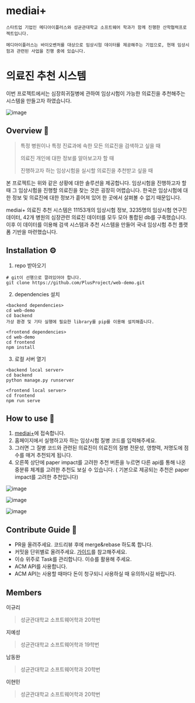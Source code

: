 # mediai+

```
스타트업 기업인 메디아이플러스와 성균관대학교 소프트웨어 학과가 함께 진행한 산학협력프로젝트입니다. 

메디아이플러스는 바이오벤처를 대상으로 임상시험 데이터를 제공해주는 기업으로, 현재 임상시험과 관련된 사업을 진행 중에 있습니다.
```

# 의료진 추천 시스템

이번 프로젝트에서는 심장희귀질병에 관하여 임상시험이 가능한 의료진을 추천해주는 시스템을 만들고자 하였습니다.


![image](https://user-images.githubusercontent.com/66810905/146679402-0e36c9cf-4541-47a3-924e-74508b100345.png)



## Overview 👋

>특정 병원이나 특정 진료과에 속한 모든 의료진을 검색하고 싶을 때
>
>의료진 개인에 대한 정보를 알아보고자 할 때
>
>진행하고자 하는 임상시험을 실시할 의료진을 추천받고 싶을 때 

본 프로젝트는 위와 같은 상황에 대한 솔루션을 제공합니다. 임상시험을 진행하고자 할 때 그 임상시험을 진행할 의료진을 찾는 것은 굉장히 어렵습니다. 한국은 임상시험에 대한 정보 및 의료진에 대한 정보가 흩어져 있어 한 곳에서 살펴볼 수 없기 때문입니다. 

mediai+ 의료진 추천 시스템은 11153개의 임상시험 정보, 3235명의 임상시험 연구진 데이터, 42개 병원의 심장관련 의료진 데이터를 모두 모아 통합된 db를 구축했습니다. 이후 이 데이터를 이용해 검색 시스템과 추천 시스템을 만들어 국내 임상시험 추천 플랫폼 기반을 마련했습니다.

## Installation ⚙

1. repo 받아오기
```
# git이 선행으로 깔려있어야 합니다.
git clone https://github.com/PlusProject/web-demo.git
```
2. dependencies 설치
```
<backend dependencies>
cd web-demo
cd backend
가상 환경 및 기타 실행에 필요한 library를 pip를 이용해 설치해줍니다.
```
```
<frontend dependencies>
cd web-demo
cd frontend
npm install
```

3. 로컬 서버 열기
```
<backend local server>
cd backend
python manage.py runserver

<frontend local server>
cd frontend
npm run serve

```

## How to use 🤔

1. [mediai+](http://3.35.243.113/)에 접속합니다.
2. 홈페이지에서 실행하고자 하는 임상시험 질병 코드를 입력해주세요.
3. 그러면 그 질병 코드와 관련된 의료진이 의료진의 질병 전문성, 영향력, 저명도에 점수를 매겨 추천되게 됩니다.
4. 오른쪽 상단에 paper impact를 고려한 추천 버튼을 누르면 다른 api를 통해 나온 중분류 체계를 고려한 추천도 보실 수 있습니다. ( 기본으로 제공되는 추천은 paper impact를 고려한 추천입니다)

![image](https://user-images.githubusercontent.com/66810905/146680544-fe95348f-93dc-4722-ac1a-c74f509fe699.png)


![image](https://user-images.githubusercontent.com/66810905/146680309-85e891cd-8ed7-48be-9db4-8d914daffd32.png)


![image](https://user-images.githubusercontent.com/66810905/146680379-69bca297-2679-42d8-b6b5-cdf53b4647b5.png)

  
## Contribute Guide 🚩

+ PR을 올려주세요. 코드리뷰 후에 merge&rebase 하도록 합니다.
+ 커밋을 단위별로 올려주세요. [가이드](https://tech.10000lab.xyz/git/git-commit-discipline.html)를 참고해주세요.
+ 이슈 위주로 Task를 관리합니다. 이슈를 활용해 주세요.
+ ACM API를 사용합니다.
+ ACM API는 사용할 때마다 돈이 청구되니 사용하실 때 유의하시길 바랍니다.
  

## Members

이규리
> 성균관대학교 소프트웨어학과 20학번
> 
>

지예성
> 성균관대학교 소프트웨어학과 19학번
> 
> 

남동완
> 성균관대학교 소프트웨어학과 20학번
> 


이현민
> 성균관대학교 소프트웨어학과 20학번
> 
> 

